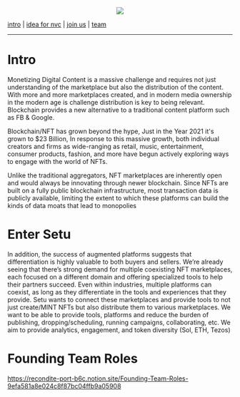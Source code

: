 <p align="center">
  <img src="https://gawshindes.github.io/assets/img/logo.png">
</p>

[intro](#intro) | [idea for nvc](#enter-setu) | [join us](#lets-build-it) | [team](#the-team-right-now)

___

# Intro

Monetizing Digital Content is a massive challenge and requires not just understanding of the marketplace but also the distribution of the content. With more and more marketplaces created, and in modern media ownership in the modern age is challenge distribution is key to being relevant. Blockchain provides a new alternative to a traditional content platform such as FB & Google. 

Blockchain/NFT has grown beyond the hype, Just in the Year 2021 it's grown to $23 Billion, In response to this massive growth, both individual creators and firms as wide-ranging as retail, music, entertainment, consumer products, fashion, and more have begun actively exploring ways to engage with the world of NFTs.

Unlike the traditional aggregators, NFT marketplaces are inherently open and would always be innovating through newer blockchain. Since NFTs are built on a fully public blockchain
infrastructure, most transaction data is publicly available, limiting the extent to which these platforms can build the kinds of data moats that lead to monopolies

# Enter Setu

In addition, the success of augmented platforms suggests that differentiation is highly valuable to both buyers and sellers. We’re already seeing that there’s strong demand for multiple coexisting NFT marketplaces, each focused on a different domain and offering specialized tools to help their partners succeed. Even within industries, multiple platforms can coexist, as long as they differentiate in the tools and experiences that they provide. Setu wants to connect these marketplaces and provide tools to not just create/MINT NFTs but also distribute them to various marketplaces. We want to be able to provide tools, platforms and reduce the burden of publishing, dropping/scheduling, running campaigns, collaborating, etc. We aim to provide analytics, engagement, and token diversity (Sol, ETH, Tezos)

# Founding Team Roles 

https://recondite-port-b6c.notion.site/Founding-Team-Roles-9efa581a8e024c8f87bc04ffb9a05908



